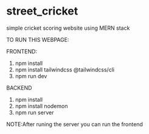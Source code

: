 # street_cricket
simple cricket scoring website using MERN stack 

TO RUN THIS WEBPAGE:

FRONTEND:
1) npm install
2) npm install tailwindcss @tailwindcss/cli
3) npm run dev

BACKEND
1) npm install
2) npm install nodemon
3) npm run server
   
NOTE:After runing the server you can run the frontend
